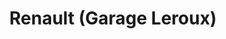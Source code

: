 ---
title: "Renault (Garage Leroux)"
url: /saint-romain-de-colbosc/renault-garage-leroux/
shop: réparation de voitures
---